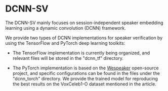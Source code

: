 # DCNN-SV
The DCNN-SV mainly focuses on session-independent speaker embedding learning using a dynamic convolution (DCNN) framework.

We provide two types of DCNN implementations for speaker verification by using the TensorFlow and PyTorch deep learning toolkits:

* The TensorFlow implementation is currently being organized, and relevant files will be stored in the "dcnn_tf" directory. 

* The PyTorch implementation is based on the [Wespeaker](https://github.com/wenet-e2e/wespeaker) open-source project, and specific configurations can be found in the files under the "dcnn_torch" directory. We provide the trained model for reproducing the best results on the VoxCeleb1-O dataset mentioned in the article.

